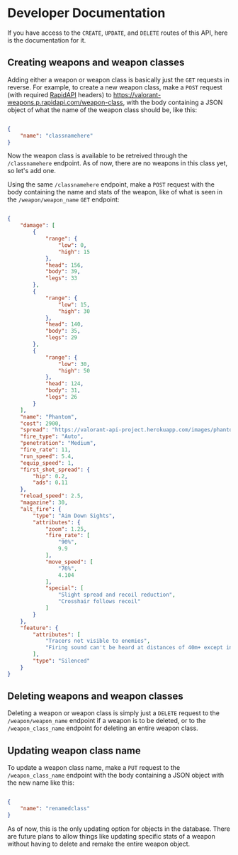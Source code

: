 # Developer Documentation

If you have access to the `CREATE`, `UPDATE`, and `DELETE` routes of this API, here is the documentation for it.

## Creating weapons and weapon classes

Adding either a weapon or weapon class is basically just the `GET` requests in reverse. For example, to create a new weapon class, make a `POST` request (with required [RapidAPI](https://rapidapi.com/Panda64/api/valorant-weapons) headers) to https://valorant-weapons.p.rapidapi.com/weapon-class, with the body containing a JSON object of what the name of the weapon class should be, like this:

``` JSON

{
    "name": "classnamehere"
}

```

Now the weapon class is available to be retreived through the `/classnamehere` endpoint. As of now, there are no weapons in this class yet, so let's add one.

Using the same `/classnamehere` endpoint, make a `POST` request with the body containing the name and stats of the weapon, like of what is seen in the `/weapon/weapon_name` `GET` endpoint:

``` json

{
    "damage": [
        {
            "range": {
                "low": 0,
                "high": 15
            },
            "head": 156,
            "body": 39,
            "legs": 33
        },
        {
            "range": {
                "low": 15,
                "high": 30
            },
            "head": 140,
            "body": 35,
            "legs": 29
        },
        {
            "range": {
                "low": 30,
                "high": 50
            },
            "head": 124,
            "body": 31,
            "legs": 26
        }
    ],
    "name": "Phantom",
    "cost": 2900,
    "spread": "https://valorant-api-project.herokuapp.com/images/phantom",
    "fire_type": "Auto",
    "penetration": "Medium",
    "fire_rate": 11,
    "run_speed": 5.4,
    "equip_speed": 1,
    "first_shot_spread": {
        "hip": 0.2,
        "ads": 0.11
    },
    "reload_speed": 2.5,
    "magazine": 30,
    "alt_fire": {
        "type": "Aim Down Sights",
        "attributes": {
            "zoom": 1.25,
            "fire_rate": [
                "90%",
                9.9
            ],
            "move_speed": [
                "76%",
                4.104
            ],
            "special": [
                "Slight spread and recoil reduction",
                "Crosshair follows recoil"
            ]
        }
    },
    "feature": {
        "attributes": [
            "Tracers not visible to enemies",
            "Firing sound can't be heard at distances of 40m+ except in direction of fire"
        ],
        "type": "Silenced"
    }
}

```

## Deleting weapons and weapon classes

Deleting a weapon or weapon class is simply just a `DELETE` request to the `/weapon/weapon_name` endpoint if a weapon is to be deleted, or to the `/weapon_class_name` endpoint for deleting an entire weapon class.

## Updating weapon class name

To update a weapon class name, make a `PUT` request to the `/weapon_class_name` endpoint with the body containing a JSON object with the new name like this:

``` json

{
    "name": "renamedclass"
}

```

As of now, this is the only updating option for objects in the database. There are future plans to allow things like updating specific stats of a weapon without having to delete and remake the entire weapon object.
